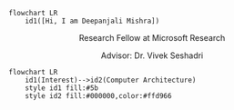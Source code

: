 
```mermaid
flowchart LR
    id1([Hi, I am Deepanjali Mishra])
   ```
<p align=center>Research Fellow at Microsoft Research
<p align=center>Advisor: Dr. Vivek Seshadri
    
```mermaid
flowchart LR
    id1(Interest)-->id2(Computer Architecture)
    style id1 fill:#5b
    style id2 fill:#000000,color:#ffd966
```
